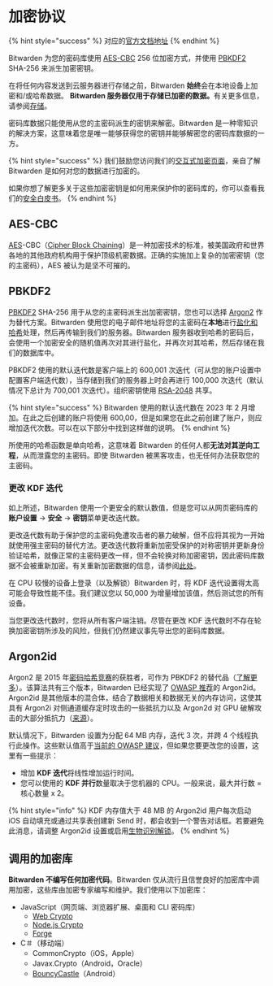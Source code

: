 # 加密协议

{% hint style="success" %}
对应的[官方文档地址](https://bitwarden.com/help/article/what-encryption-is-used/)
{% endhint %}

Bitwarden 为您的密码库使用 [AES-CBC](encryption-protocols.md#aes-cbc) 256 位加密方式，并使用 [PBKDF2](encryption-protocols.md#pbkdf2) SHA-256 来派生加密密钥。

在将任何内容发送到云服务器进行存储之前，Bitwarden **始终**会在本地设备上加密和/或哈希数据。 **Bitwarden 服务器仅用于存储已加密的数据。**&#x6709;关更多信息，请参阅[存储](../data/data-storage.md)。

密码库数据只能使用从您的主密码派生的密钥来解密。Bitwarden 是一种零知识的解决方案，这意味着您是唯一能够获得您的密钥并能够解密您的密码库数据的一方。

{% hint style="success" %}
我们鼓励您访问我们的[交互式加密页面](https://bitwarden.com/help/crypto.html)，亲自了解 Bitwarden 是如何对您的数据进行加密的。

如果你想了解更多关于这些加密密钥是如何用来保护你的密码库的，你可以查看我们的[安全白皮书](https://bitwarden.com/images/resources/security-white-paper-download.pdf)。
{% endhint %}

## AES-CBC

[AES](https://en.wikipedia.org/wiki/Advanced_Encryption_Standard)-CBC（[Cipher Block Chaining](https://en.wikipedia.org/wiki/Block_cipher_mode_of_operation#Cipher_block_chaining_\(CBC\))）是一种加密技术的标准，被美国政府和世界各地的其他政府机构用于保护顶级机密数据。正确的实施加上复杂的加密密钥（您的主密码），AES 被认为是坚不可摧的。

## PBKDF2

[PBKDF2](https://en.wikipedia.org/wiki/PBKDF2) SHA-256 用于从您的主密码派生出加密密钥，您也可以选择 [Argon2](encryption-protocols.md#argon2id) 作为替代方案。Bitwarden 使用您的电子邮件地址将您的主密码在**本地**进行[盐化和哈希](https://www.okta.com/blog/2019/03/what-are-salted-passwords-and-password-hashing/)处理，然后再传输到我们的服务器。Bitwarden 服务器收到哈希的密码后，会使用一个加密安全的随机值再次对其进行盐化，并再次对其哈希，然后存储在我们的数据库中。

PBKDF2 使用的默认迭代数是客户端上的 600,001 次迭代（可从您的账户设置中配置客户端迭代数），当存储到我们的服务器上时会再进行 100,000 次迭代（默认情况下总计为 700,001 次迭代）。组织密钥使用 [RSA-2048](https://en.wikipedia.org/wiki/RSA_numbers#RSA-2048) 共享。

{% hint style="success" %}
Bitwarden 使用的默认迭代数在 2023 年 2 月增加。在此之后创建的账户将使用 600,00，但是如果您在此之前创建了账户，则应增加迭代次数。可以在以下部分中找到这样做的说明。
{% endhint %}

所使用的哈希函数是单向哈希，这意味着 Bitwarden 的任何人都**无法对其逆向工程**，从而泄露您的主密码。即使 Bitwarden 被黑客攻击，也无任何办法获取您的主密码。

### 更改 KDF 迭代 <a href="#changing-kdf-iterations" id="changing-kdf-iterations"></a>

如上所述，Bitwarden 使用一个更安全的默认数值，但是您可以从网页密码库的**账户设置** → **安全** → **密钥**菜单更改迭代数。

更改迭代数有助于保护您的主密码免遭攻击者的暴力破解，但不应将其视为一开始就使用强主密码的替代方法。更改迭代数将重新加密受保护的对称密钥并更新身份验证哈希，就像正常的主密码更改一样，但不会轮换对称加密密钥，因此密码库数据不会被重新加密。有关重新加密数据的信息，请参阅[此处](encryption-key-rotation.md)。

在 CPU 较慢的设备上登录（以及解锁）Bitwarden 时，将 KDF 迭代设置得太高可能会导致性能不佳。我们建议您以 50,000 为增量增加该值，然后测试您的所有设备。

当您更改迭代数时，您将从所有客户端注销。尽管在更改 KDF 迭代数时不存在轮换加密密钥所涉及的风险，但我们仍然建议事先导出您的密码库数据。

## Argon2id

Argon2 是 2015 年[密码哈希竞赛](https://www.password-hashing.net/)的获胜者，可作为 PBKDF2 的替代品（[了解更多](encryption-key-derivation.md)）。该算法共有三个版本，Bitwarden 已经实现了 [OWASP 推荐](https://cheatsheetseries.owasp.org/cheatsheets/Password_Storage_Cheat_Sheet.html)的 Argon2id。Argon2id 是其他版本的混合体，结合了数据相关和数据无关的内存访问，这使其具有 Argon2i 对侧通道缓存定时攻击的一些抵抗力以及 Argon2d 对 GPU 破解攻击的大部分抵抗力（[来源](https://github.com/p-h-c/phc-winner-argon2)）。

默认情况下，Bitwarden 设置为分配 64 MB 内存，迭代 3 次，并跨 4 个线程执行此操作。这些默认值高于[当前的 OWASP 建议](https://cheatsheetseries.owasp.org/cheatsheets/Password_Storage_Cheat_Sheet.html#introduction)，但如果您要更改您的设置，这里有一些提示：

* 增加 **KDF 迭代**将线性增加运行时间。
* 您可以使用的 **KDF 并行**数量取决于您机器的 CPU。一般来说，最大并行数 = 核心数量 x 2。

{% hint style="info" %}
KDF 内存值大于 48 MB 的 Argon2id 用户每次启动 iOS 自动填充或通过共享表创建新 Send 时，都会收到一个警告对话框。若要避免此消息，请调整 Argon2id 设置或启用[生物识别解锁](../../account/log-in-and-unlock/more-unlock-options/unlocking-with-biometrics.md)。
{% endhint %}

## 调用的加密库 <a href="#invoked-crypto-libraries" id="invoked-crypto-libraries"></a>

**Bitwarden 不编写任何加密代码**。Bitwarden 仅从流行且信誉良好的加密库中调用加密，这些库由加密专家编写和维护。我们使用以下加密库：

* JavaScript（网页端、浏览器扩展、桌面和 CLI 密码库）
  * [Web Crypto](https://w3c.github.io/webcrypto/Overview.html)
  * [Node.js Crypto](https://nodejs.org/api/crypto.html)
  * [Forge](https://github.com/digitalbazaar/forge)
* C＃（移动端）
  * CommonCrypto（iOS，Apple）
  * Javax.Crypto（Android，Oracle）
  * [BouncyCastle](http://www.bouncycastle.org/csharp/)（Android）
